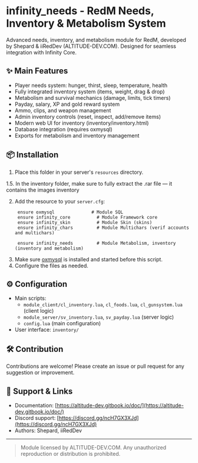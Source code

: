 # infinity_needs - RedM Needs, Inventory & Metabolism System

Advanced needs, inventory, and metabolism module for RedM, developed by Shepard & iiRedDev (ALTITUDE-DEV.COM). Designed for seamless integration with Infinity Core.

## ✨ Main Features

- Player needs system: hunger, thirst, sleep, temperature, health
- Fully integrated inventory system (items, weight, drag & drop)
- Metabolism and survival mechanics (damage, limits, tick timers)
- Payday, salary, XP and gold reward system
- Ammo, clips, and weapon management
- Admin inventory controls (reset, inspect, add/remove items)
- Modern web UI for inventory (inventory/inventory.html)
- Database integration (requires oxmysql)
- Exports for metabolism and inventory management

## 📦 Installation

1. Place this folder in your server's `resources` directory.

1.5. In the inventory folder, make sure to fully extract the .rar file — it contains the images inventory

2. Add the resource to your `server.cfg`:
   ```
    ensure oxmysql              # Module SQL
    ensure infinity_core          # Module Framework core
    ensure infinity_skin          # Module Skin (skins)
    ensure infinity_chars         # Module Multichars (verif accounts and multichars)
    
    ensure infinity_needs         # Module Metabolism, inventory (inventory and metabolism)
   ```
3. Make sure [oxmysql](https://github.com/overextended/oxmysql) is installed and started before this script.
4. Configure the files as needed.

## ⚙️ Configuration

- Main scripts:
  - `module_client/cl_inventory.lua`, `cl_foods.lua`, `cl_gunsystem.lua` (client logic)
  - `module_server/sv_inventory.lua`, `sv_payday.lua` (server logic)
  - `config.lua` (main configuration)
- User interface: `inventory/`

## 🛠 Contribution

Contributions are welcome!
Please create an issue or pull request for any suggestion or improvement.

## 🤝 Support & Links

- Documentation: [https://altitude-dev.gitbook.io/doc/](https://altitude-dev.gitbook.io/doc/)
- Discord support: [https://discord.gg/ncH7GX3XJd](https://discord.gg/ncH7GX3XJd)
- Authors: Shepard, iiRedDev

---

> Module licensed by ALTITUDE-DEV.COM. Any unauthorized reproduction or distribution is prohibited.
